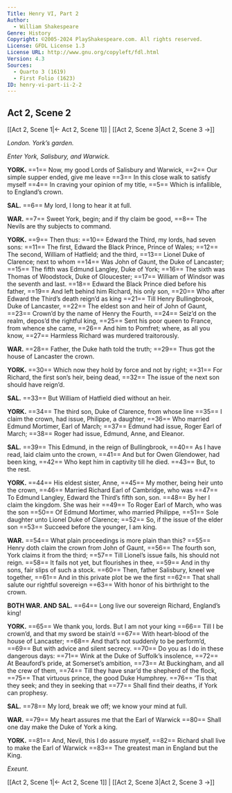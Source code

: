 ```yaml
---
Title: Henry VI, Part 2
Author: 
  - William Shakespeare
Genre: History
Copyright: ©2005-2024 PlayShakespeare.com. All rights reserved.
License: GFDL License 1.3
License URL: http://www.gnu.org/copyleft/fdl.html
Version: 4.3
Sources:
  - Quarto 3 (1619)
  - First Folio (1623)
ID: henry-vi-part-ii-2-2
---
```


## Act 2, Scene 2
[[Act 2, Scene 1|← Act 2, Scene 1]] | [[Act 2, Scene 3|Act 2, Scene 3 →]]

*London. York’s garden.*

*Enter York, Salisbury, and Warwick.*

**YORK.**
==1== Now, my good Lords of Salisbury and Warwick,
==2== Our simple supper ended, give me leave
==3== In this close walk to satisfy myself
==4== In craving your opinion of my title,
==5== Which is infallible, to England’s crown.

**SAL.**
==6== My lord, I long to hear it at full.

**WAR.**
==7== Sweet York, begin; and if thy claim be good,
==8== The Nevils are thy subjects to command.

**YORK.**
==9== Then thus:
==10== Edward the Third, my lords, had seven sons:
==11== The first, Edward the Black Prince, Prince of Wales;
==12== The second, William of Hatfield; and the third,
==13== Lionel Duke of Clarence; next to whom
==14== Was John of Gaunt, the Duke of Lancaster;
==15== The fifth was Edmund Langley, Duke of York;
==16== The sixth was Thomas of Woodstock, Duke of Gloucester;
==17== William of Windsor was the seventh and last.
==18== Edward the Black Prince died before his father,
==19== And left behind him Richard, his only son,
==20== Who after Edward the Third’s death reign’d as king
==21== Till Henry Bullingbrook, Duke of Lancaster,
==22== The eldest son and heir of John of Gaunt,
==23== Crown’d by the name of Henry the Fourth,
==24== Seiz’d on the realm, depos’d the rightful king,
==25== Sent his poor queen to France, from whence she came,
==26== And him to Pomfret; where, as all you know,
==27== Harmless Richard was murdered traitorously.

**WAR.**
==28== Father, the Duke hath told the truth;
==29== Thus got the house of Lancaster the crown.

**YORK.**
==30== Which now they hold by force and not by right;
==31== For Richard, the first son’s heir, being dead,
==32== The issue of the next son should have reign’d.

**SAL.**
==33== But William of Hatfield died without an heir.

**YORK.**
==34== The third son, Duke of Clarence, from whose line
==35== I claim the crown, had issue, Philippe, a daughter,
==36== Who married Edmund Mortimer, Earl of March;
==37== Edmund had issue, Roger Earl of March;
==38== Roger had issue, Edmund, Anne, and Eleanor.

**SAL.**
==39== This Edmund, in the reign of Bullingbrook,
==40== As I have read, laid claim unto the crown,
==41== And but for Owen Glendower, had been king,
==42== Who kept him in captivity till he died.
==43== But, to the rest.

**YORK.**
==44== His eldest sister, Anne,
==45== My mother, being heir unto the crown,
==46== Married Richard Earl of Cambridge, who was
==47== To Edmund Langley, Edward the Third’s fifth son, son.
==48== By her I claim the kingdom. She was heir
==49== To Roger Earl of March, who was the son
==50== Of Edmund Mortimer, who married Philippe,
==51== Sole daughter unto Lionel Duke of Clarence;
==52== So, if the issue of the elder son
==53== Succeed before the younger, I am king.

**WAR.**
==54== What plain proceedings is more plain than this?
==55== Henry doth claim the crown from John of Gaunt,
==56== The fourth son, York claims it from the third;
==57== Till Lionel’s issue fails, his should not reign.
==58== It fails not yet, but flourishes in thee,
==59== And in thy sons, fair slips of such a stock.
==60== Then, father Salisbury, kneel we together,
==61== And in this private plot be we the first
==62== That shall salute our rightful sovereign
==63== With honor of his birthright to the crown.

**BOTH WAR. AND SAL.**
==64== Long live our sovereign Richard, England’s king!

**YORK.**
==65== We thank you, lords. But I am not your king
==66== Till I be crown’d, and that my sword be stain’d
==67== With heart-blood of the house of Lancaster;
==68== And that’s not suddenly to be perform’d,
==69== But with advice and silent secrecy.
==70== Do you as I do in these dangerous days:
==71== Wink at the Duke of Suffolk’s insolence,
==72== At Beauford’s pride, at Somerset’s ambition,
==73== At Buckingham, and all the crew of them,
==74== Till they have snar’d the shepherd of the flock,
==75== That virtuous prince, the good Duke Humphrey.
==76== ’Tis that they seek; and they in seeking that
==77== Shall find their deaths, if York can prophesy.

**SAL.**
==78== My lord, break we off; we know your mind at full.

**WAR.**
==79== My heart assures me that the Earl of Warwick
==80== Shall one day make the Duke of York a king.

**YORK.**
==81== And, Nevil, this I do assure myself,
==82== Richard shall live to make the Earl of Warwick
==83== The greatest man in England but the King.

*Exeunt.*

[[Act 2, Scene 1|← Act 2, Scene 1]] | [[Act 2, Scene 3|Act 2, Scene 3 →]]